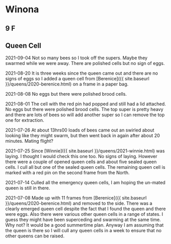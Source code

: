 # Winona

## 9 F

## Queen Cell

2021-09-04 Not so many bees so I took off the supers.  Maybe they swarmed while we were away.  There are polished cells but no sign of eggs.

2021-08-20 It is three weeks since the queen came out and there are no signs of eggs so I added a queen cell from [Berenice]({{ site.baseurl }}/queens/2020-berenice.html) on a frame in a paper bag.

2021-08-08 No eggs but there were polished brood cells.

2021-08-01 The cell with the red pin had popped and still had a lid attached.  No eggs but there were polished brood cells.  The top super is pretty heavy and there are lots of bees so will add another super so I can remove the top one for extraction.

2021-07-26 At about 13hrs00 loads of bees came out an swirled about looking like they might swarm, but then went back in again after about 20 minutes.  Mating flight?

2021-07-25 Since [Winnie]({{ site.baseurl }}/queens/2021-winnie.html) was laying.  I thought I would check this one too.  No signs of laying.  However there were a couple of opened queen cells and about five sealed queen cells.  I cull all but one of the sealed queen cells.  The remaining queen cell is marked with a red pin on the second frame from the North.

2021-07-14 Culled all the emergency queen cells, I am hoping the un-mated queen is still in there.

2021-07-08 Made up with 11 frames from [Berenice]({{ site.baseurl }}/queens/2020-berenice.html) and removed to the side.  There was a clearly emerged queen cell despite the fact that I found the queen and there were eggs.  Also there were various other queen cells in a range of states.  I guess they might have been superceding and swarming at the same time.  Why not?  It would be a good summertime plan.  Anyway I am assuming that the queen is there so I will cull any queen cells in a week to ensure that no other queens can be raised.
